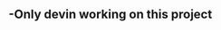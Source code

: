 -Only devin working on this project
-

<!---
DevinVarner/DevinVarner is a ✨ special ✨ repository because its `README.md` (this file) appears on your GitHub profile.
You can click the Preview link to take a look at your changes.
--->

